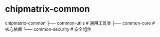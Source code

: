 # chipmatrix-common

chipmatrix-common
├── common-utils     # 通用工具类
├── common-core      # 核心依赖
└── common-security  # 安全组件
